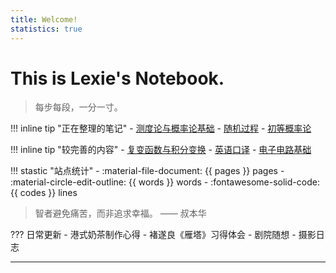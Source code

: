 ```yaml
---
title: Welcome! 
statistics: true
---
```


# This is Lexie's Notebook.
> 每步每段，一分一寸。

!!! inline tip "正在整理的笔记"
    - [测度论与概率论基础](Others/robot/index.md)
    - [随机过程](cs/system/CO/index.md)
    - [初等概率论](AI/ML/index.md)

!!! inline tip "较完善的内容"
    - [复变函数与积分变换](Math/complex/index.md)
    - [英语口译](English/Interpretation/index.md)
    - [电子电路基础](isee/elec/index.md)

!!! stastic "站点统计"
    - :material-file-document: {{ pages }} pages
    - :material-circle-edit-outline: {{ words }} words
    - :fontawesome-solid-code: {{ codes }} lines


>  智者避免痛苦，而非追求幸福。 —— 叔本华

??? 日常更新
    - 港式奶茶制作心得
    - 褚遂良《雁塔》习得体会
    - 剧院随想
    - 摄影日志


-----

